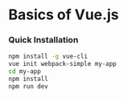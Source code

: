 # Basics of Vue.js

### Quick Installation

```bash
npm install -g vue-cli
vue init webpack-simple my-app
cd my-app
npm install
npm run dev
```
